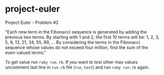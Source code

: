 # project-euler

Project Euler - Problem #2

"Each new term in the Fibonacci sequence is generated by adding the previous two terms. By starting with 1 and 2, the first 10 terms will be:
1, 2, 3, 5, 8, 13, 21, 34, 55, 89, ...
By considering the terms in the Fibonacci sequence whose values do not exceed four million, find the sum of the even-valued terms."

To get value run `ruby run.rb`. If you want to test other max values uncomment last line in `run.rb` file (`run_test`) and run `ruby run.rb` again.
